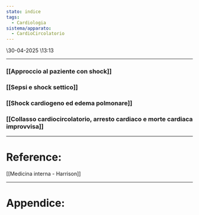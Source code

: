 ```yaml
---
stato: indice
tags:
  - Cardiologia
sistema/apparato:
  - CardioCircolatorio
---
```

\30-04-2025 \13:13

--- 

### [[Approccio al paziente con shock]]
### [[Sepsi e shock settico]]
### [[Shock cardiogeno ed edema polmonare]]
### [[Collasso cardiocircolatorio, arresto cardiaco e morte cardiaca improvvisa]]


--- 
# Reference:
[[Medicina interna - Harrison]]

--- 
# Appendice:
[^1]: 
[^2]:
[^3]:
[^4]: 
[^5]:
